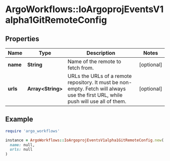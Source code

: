 # ArgoWorkflows::IoArgoprojEventsV1alpha1GitRemoteConfig

## Properties

| Name | Type | Description | Notes |
| ---- | ---- | ----------- | ----- |
| **name** | **String** | Name of the remote to fetch from. | [optional] |
| **urls** | **Array&lt;String&gt;** | URLs the URLs of a remote repository. It must be non-empty. Fetch will always use the first URL, while push will use all of them. | [optional] |

## Example

```ruby
require 'argo_workflows'

instance = ArgoWorkflows::IoArgoprojEventsV1alpha1GitRemoteConfig.new(
  name: null,
  urls: null
)
```

